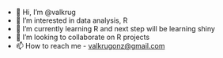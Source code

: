 - 👋 Hi, I’m @valkrug
- 👀 I’m interested in data analysis, R 
- 🌱 I’m currently learning R and next step will be learning shiny
- 💞️ I’m looking to collaborate on R projects
- 📫 How to reach me - valkrugonz@gmail.com
<!---
valkrug/valkrug is a ✨ special ✨ repository because its `README.md` (this file) appears on your GitHub profile.
You can click the Preview link to take a look at your changes.
--->
